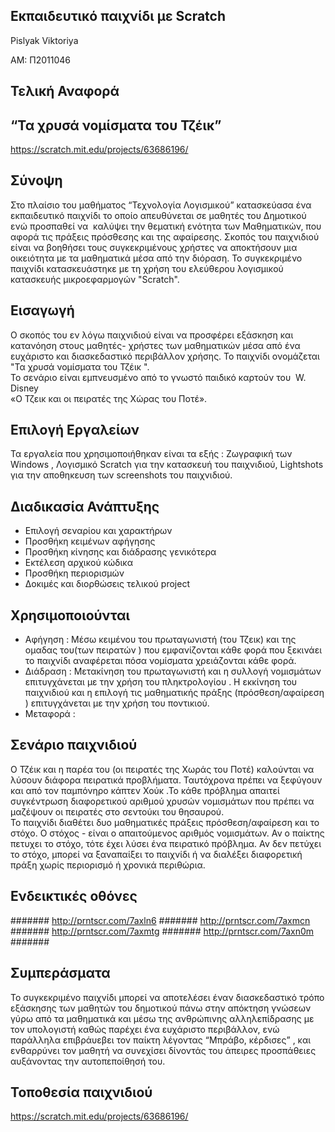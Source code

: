Εκπαιδευτικό παιχνίδι με Scratch
------------------------

Pislyak Viktoriya

ΑΜ: Π2011046

Τελική Αναφορά
------------------------
“Τα χρυσά νομίσματα του Τζέικ”
------------------------
https://scratch.mit.edu/projects/63686196/

Σύνοψη
------------------------

Στο πλαίσιο του μαθήματος “Τεχνολογία Λογισμικού” κατασκεύασα  ένα εκπαιδευτικό παιχνίδι το οποίο απευθύνεται σε μαθητές του  Δημοτικού  ενώ προσπαθεί να  καλύψει την θεματική ενότητα των Μαθηματικών, που αφορά τις πράξεις  πρόσθεσης  και της αφαίρεσης. 
Σκοπός του παιχνιδιού είναι να βοηθήσει τους συγκεκριμένους  χρήστες να αποκτήσουν μια οικειότητα  με τα μαθηματικά  μέσα από την  διόραση. Το συγκεκριμένο παιχνίδι κατασκευάστηκε με τη χρήση του ελεύθερου λογισμικού κατασκευής μικροεφαρμογών "Scratch".


Εισαγωγή
------------------------

Ο σκοπός του εν λόγω παιχνιδιού είναι να προσφέρει εξάσκηση και κατανόηση στους μαθητές- χρήστες των μαθηματικών  μέσα από ένα ευχάριστο και διασκεδαστικό περιβάλλον χρήσης. Το παιχνίδι ονομάζεται  "Τα χρυσά νομίσματα  του Τζέικ ".  
Το σενάριο είναι εμπνευσμένο από το γνωστό παιδικό καρτούν του  W. Disney  
«Ο Τζεικ και οι πειρατές της Χώρας του Ποτέ». 


Επιλογή Εργαλείων
------------------------

Τα εργαλεία που χρησιμοποιήθηκαν είναι τα εξής : Ζωγραφική των Windows , Λογισμικό Scratch για την κατασκευή του παιχνιδιού, Lightshots  για την αποθηκευση των screenshots  του παιχνιδιού. 


Διαδικασία Ανάπτυξης
------------------------

- Επιλογή σεναρίου και χαρακτήρων 
- Προσθήκη κειμένων αφήγησης 
- Προσθήκη κίνησης  και διάδρασης γενικότερα
- Εκτέλεση αρχικού κώδικα
- Προσθήκη περιορισμών 
- Δοκιμές και διορθώσεις τελικού  project


Χρησιμοποιούνται
------------------------

- Αφήγηση : Μέσω κειμένου του πρωταγωνιστή (του Τζεικ) και της ομαδας του(των πειρατών )  που εμφανίζονται κάθε φορά που ξεκινάει το παιχνίδι αναφέρεται πόσα νομίσματα χρειάζονται κάθε φορά. 
- Διάδραση : Μετακίνηση  του πρωταγωνιστή και η συλλογή νομισμάτων επιτυγχάνεται με την χρήση του πληκτρολογίου . Η εκκίνηση του παιχνιδιού και η επιλογή τις μαθηματικής πράξης (πρόσθεση/αφαίρεση ) επιτυγχάνεται με την χρήση του ποντικιού.
- Μεταφορά :


 Σενάριο παιχνιδιού
 ------------------------

Ο Τζέικ και η παρέα του (οι πειρατές της Χωράς του Ποτέ) καλούνται να λύσουν διάφορα πειρατικά προβλήματα. Ταυτόχρονα πρέπει να ξεφύγουν και από τον παμπόνηρο  κάπτεν Χούκ  .Το κάθε πρόβλημα απαιτεί συγκέντρωση διαφορετικού αριθμού  χρυσών νομισμάτων που πρέπει να μαζέψουν οι πειρατές στο σεντούκι του θησαυρού.  
Το παιχνίδι  διαθέτει δυο μαθηματικές πράξεις πρόσθεση/αφαίρεση  και το στόχο. Ο στόχος - είναι ο απαιτούμενος αριθμός νομισμάτων. Αν ο παίκτης πετυχει το στόχο, τότε έχει λύσει ένα πειρατικό πρόβλημα. Αν δεν πετύχει το στόχο, μπορεί να ξαναπαίξει το παιχνίδι ή να διαλέξει διαφορετική πράξη  χωρίς  περιορισμό ή χρονικά περιθώρια.  

Ενδεικτικές οθόνες 
--------------------------
#######
http://prntscr.com/7axln6
#######
http://prntscr.com/7axmcn
#######
http://prntscr.com/7axmtg
####### 
http://prntscr.com/7axn0m
#######

Συμπεράσματα
------------------------

Το συγκεκριμένο παιχνίδι μπορεί να αποτελέσει έναν διασκεδαστικό τρόπο εξάσκησης των μαθητών του  δημοτικού πάνω στην  απόκτηση γνώσεων γύρω από τα μαθηματικά και μέσω της ανθρώπινης αλληλεπίδρασης  με τον υπολογιστή    καθώς παρέχει ένα ευχάριστο περιβάλλον, ενώ παράλληλα  επιβράυεβει τον παίκτη λέγοντας  “Μπράβο, κέρδισες” , και  ενθαρρύνει τον μαθητή να συνεχίσει δίνοντάς του άπειρες προσπάθειες αυξάνοντας την  αυτοπεποίθησή του. 


Τοποθεσία παιχνιδιού 
------------------------

https://scratch.mit.edu/projects/63686196/






